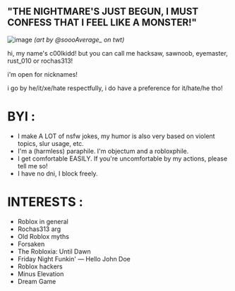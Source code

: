    ## "THE NIGHTMARE'S JUST BEGUN, I MUST CONFESS THAT I FEEL LIKE A MONSTER!"
   
![image](https://i.postimg.cc/B6cxY6kd/Gk-KVongbs-AAS69k.jpg)
*(art by @soooAverage_ on twt)*

hi, my name's c00lkidd! but you can call me hacksaw, sawnoob, eyemaster, rust_010 or rochas313!

i'm open for nicknames!

i go by he/it/xe/hate respectfully, i do have a preference for it/hate/he tho!

# BYI :

- I make A LOT of nsfw jokes, my humor is also very based on violent topics, slur usage, etc.
- I'm a (harmless) paraphile. I'm objectum and a robloxphile.
- I get comfortable EASILY. If you're uncomfortable by my actions, please tell me so!
- I have no dni, I block freely.

# INTERESTS :

- Roblox in general
- Rochas313 arg
- Old Roblox myths
- Forsaken
- The Robloxia: Until Dawn
- Friday Night Funkin' — Hello John Doe
- Roblox hackers
- Minus Elevation
- Dream Game

